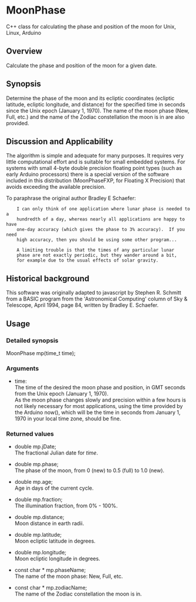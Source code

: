 # MoonPhase
C++ class for calculating the phase and position of the moon for Unix, Linux, Arduino

## Overview
Calculate the phase and position of the moon for a given date.

## Synopsis
Determine the phase of the moon and its ecliptic coordinates (ecliptic
latitude, ecliptic longitude, and distance) for the specified time in seconds
since the Unix epoch (January 1, 1970).  The name of the moon phase (New, Full, etc.)
and the name of the Zodiac constellation the moon is in are also provided.

## Discussion and Applicability
The algorithm is simple and adequate for many purposes.  It requires very
little computational effort and is suitable for small embedded systems.  For
systems with small 4-byte double precision floating point types (such as early
Arduino processors) there is a special version of the software included in
this distribution (MoonPhaseFXP, for Floating X Precision) that avoids exceeding the
available precision.

To paraphrase the original author Bradley E Schaefer:

		I can only think of one application where lunar phase is needed to a
		hundredth of a day, whereas nearly all applications are happy to have
		one-day accuracy (which gives the phase to 3% accuracy).  If you need
		high accuracy, then you should be using some other program...  
		
		A limiting trouble is that the times of any particular lunar
		phase are not exactly periodic, but they wander around a bit,
		for example due to the usual effects of solar gravity.

## Historical background

This software was originally adapted to javascript by Stephen R. Schmitt
from a BASIC program from the 'Astronomical Computing' column of Sky & Telescope,
April 1994, page 84, written by Bradley E. Schaefer.

## Usage

### Detailed synopsis
MoonPhase mp(time_t time);

### Arguments
* time:  
The time of the desired the moon phase and position, in GMT seconds from
the Unix epoch (January 1, 1970).  
As the moon phase changes slowly and
precision within a few hours is not likely necessary for most applications,
using the time provided by the Arduino now(), which will be the time in
seconds from January 1, 1970 in your local time zone, should be fine.

### Returned values
* double mp.jDate;  
The fractional Julian date for *time*.

* double mp.phase;  
The phase of the moon, from 0 (new) to 0.5 (full) to 1.0 (new).

* double mp.age;  
Age in days of the current cycle.

* double mp.fraction;  
The illumination fraction, from 0% - 100%.

* double mp.distance;  
Moon distance in earth radii.

* double mp.latitude;  
Moon ecliptic latitude in degrees.

* double mp.longitude;  
Moon ecliptic longitude in degrees.

* const char * mp.phaseName;  
The name of the moon phase: New, Full, etc.

* const char * mp.zodiacName;  
The name of the Zodiac constellation the moon is in.
